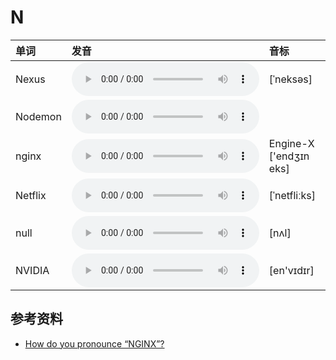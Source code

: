 
# N

| 单词  | 发音 | 音标 |
| :-- | :-- | :-- |
| Nexus | <audio :src="$withBase('/audio/Nexus.mp3')" controls="controls" controlslist="nodownload"></audio> | [ˈneksəs] |
| Nodemon | <audio :src="$withBase('/audio/Nodemon.mp3')" controls="controls" controlslist="nodownload"></audio> |  |
| nginx | <audio :src="$withBase('/audio/nginx.mp3')" controls="controls" controlslist="nodownload"></audio> | Engine-X ['endʒɪn eks] |
| Netflix | <audio :src="$withBase('/audio/Netflix.mp3')" controls="controls" controlslist="nodownload"></audio> | [ˈnetfliːks] |
| null | <audio :src="$withBase('/audio/null.mp3')" controls="controls" controlslist="nodownload"></audio> | [nʌl] |
| NVIDIA | <audio :src="$withBase('/audio/NVIDIA.mp3')" controls="controls" controlslist="nodownload"></audio> | [en'vɪdɪr] |

## 参考资料

- [How do you pronounce “NGINX”?](https://www.nginx.com/resources/wiki/community/faq/)
